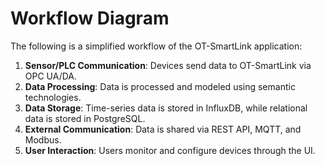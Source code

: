 ﻿# Workflow Diagram

The following is a simplified workflow of the OT-SmartLink application:

1. **Sensor/PLC Communication**: Devices send data to OT-SmartLink via OPC UA/DA.
2. **Data Processing**: Data is processed and modeled using semantic technologies.
3. **Data Storage**: Time-series data is stored in InfluxDB, while relational data is stored in PostgreSQL.
4. **External Communication**: Data is shared via REST API, MQTT, and Modbus.
5. **User Interaction**: Users monitor and configure devices through the UI.
